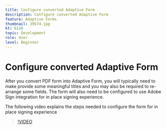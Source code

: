 ```yaml
---
title: Configure converted Adaptive Form
description: Configure converted Adaptive Form
feature: Adaptive Forms
thumbnail: 39574.jpg
kt: 6126
topic: Development
role: User
level: Beginner
---
```

# Configure converted Adaptive Form

After you convert PDF form into Adaptive Form, you will typically need to make provide some meaningful titles and you may also be required to re-arrange some fields. The form will also need to be configured to use Adobe Sign integration for in place signing experience.

The following video explains the steps needed to configure the form for in place signing experience

>[!VIDEO](https://video.tv.adobe.com/v/39574/?quality=9&learn=on)

